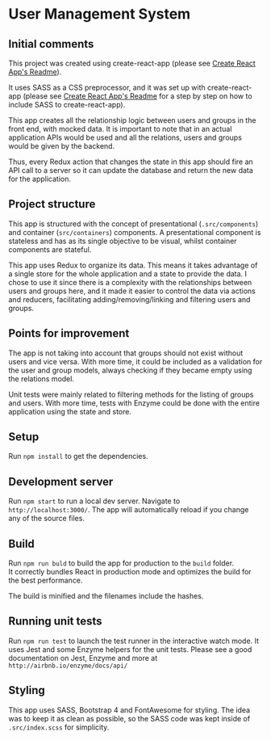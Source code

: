 # User Management System

## Initial comments

This project was created using create-react-app (please see [Create React App's Readme](docs/CREATE_REACT_APP.md)).

It uses SASS as a CSS preprocessor, and it was set up with create-react-app (please see [Create React App's Readme](docs/CREATE_REACT_APP.md/#adding-a-css-preprocessor-sass-less-etc) for a step by step on how to include SASS to create-react-app).

This app creates all the relationship logic between users and groups in the front end, with mocked data. It is important to note that in an actual application APIs would be used and all the relations, users and groups would be given by the backend.

Thus, every Redux action that changes the state in this app should fire an API call to a server so it can update the database and return the new data for the application.

## Project structure

This app is structured with the concept of presentational (`.src/components`) and container (`src/containers`) components. A presentational component is stateless and has as its single objective to be visual, whilst container components are stateful.

This app uses Redux to organize its data. This means it takes advantage of a single store for the whole application and a state to provide the data. I chose to use it since there is a complexity with the relationships between users and groups here, and it made it easier to control the data via actions and reducers, facilitating adding/removing/linking and filtering users and groups.

## Points for improvement

The app is not taking into account that groups should not exist without users and vice versa. With more time, it could be included as a validation for the user and group models, always checking if they became empty using the relations model.

Unit tests were mainly related to filtering methods for the listing of groups and users. With more time, tests with Enzyme could be done with the entire application using the state and store.

## Setup

Run `npm install` to get the dependencies.

## Development server

Run `npm start` to run a local dev server. Navigate to `http://localhost:3000/`. The app will automatically reload if you change any of the source files.

## Build

Run `npm run buld` to build the app for production to the `build` folder.<br>
It correctly bundles React in production mode and optimizes the build for the best performance.

The build is minified and the filenames include the hashes.

## Running unit tests

Run `npm run test` to launch the test runner in the interactive watch mode. It uses Jest and some Enzyme helpers for the unit tests. Please see a good documentation on Jest, Enzyme and more at `http://airbnb.io/enzyme/docs/api/`

## Styling

This app uses SASS, Bootstrap 4 and FontAwesome for styling. The idea was to keep it as clean as possible, so the SASS code was kept inside of `.src/index.scss` for simplicity.